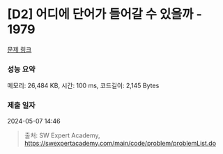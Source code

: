 # [D2] 어디에 단어가 들어갈 수 있을까 - 1979 

[문제 링크](https://swexpertacademy.com/main/code/problem/problemDetail.do?contestProbId=AV5PuPq6AaQDFAUq) 

### 성능 요약

메모리: 26,484 KB, 시간: 100 ms, 코드길이: 2,145 Bytes

### 제출 일자

2024-05-07 14:46



> 출처: SW Expert Academy, https://swexpertacademy.com/main/code/problem/problemList.do